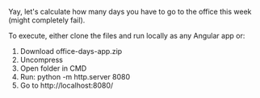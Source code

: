 Yay, let's calculate how many days you have to go to the office this week (might completely fail).

To execute, either clone the files and run locally as any Angular app or:

1. Download office-days-app.zip
2. Uncompress
3. Open folder in CMD
4. Run: python -m http.server 8080
5. Go to http://localhost:8080/
